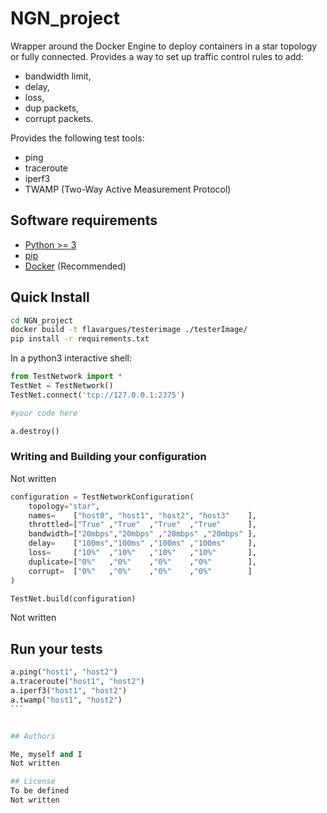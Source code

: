 # NGN_project

Wrapper around the Docker Engine to deploy containers in a star topology or fully connected. Provides a way to set up traffic control rules to add:
- bandwidth limit,
- delay,
- loss,
- dup packets,
- corrupt packets.

Provides the following test tools:
- ping
- traceroute
- iperf3
- TWAMP (Two-Way Active Measurement Protocol)

## Software requirements

- [Python >= 3](http://docs.python-guide.org/en/latest/starting/installation/)
- [pip](https://pip.pypa.io/en/stable/installing/)
- [Docker](https://www.docker.com/products/docker) (Recommended)

## Quick Install

```bash
cd NGN_project
docker build -t flavargues/testerimage ./testerImage/
pip install -r requirements.txt
```

In a python3 interactive shell:
```python
from TestNetwork import *
TestNet = TestNetwork()
TestNet.connect('tcp://127.0.0.1:2375')

#your code here

a.destroy()
```

### Writing and Building your configuration

Not written
```python
configuration = TestNetworkConfiguration(
    topology="star",
    names=    ["host0", "host1", "host2", "host3"    ],
    throttled=["True" ,"True"  ,"True"  ,"True"      ],
    bandwidth=["20mbps","20mbps" ,"20mbps" ,"20mbps" ],
    delay=    ["100ms","100ms" ,"100ms" ,"100ms"     ],
    loss=     ["10%"  ,"10%"   ,"10%"   ,"10%"       ],
    duplicate=["0%"   ,"0%"    ,"0%"    ,"0%"        ],
    corrupt=  ["0%"   ,"0%"    ,"0%"    ,"0%"        ]
)

TestNet.build(configuration)
```

Not written
## Run your tests

````python
a.ping("host1", "host2")
a.traceroute("host1", "host2")
a.iperf3("host1", "host2")
a.twamp("host1", "host2")
```


## Authors

Me, myself and I
Not written

## License
To be defined
Not written

